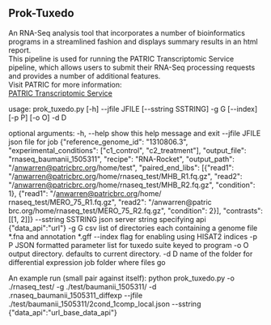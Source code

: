 <h2>Prok-Tuxedo</h2>
<p> 
An RNA-Seq analysis tool that incorporates a number of bioinformatics programs in a streamlined fashion and displays summary results in an html report. <br/>
This pipeline is used for running the PATRIC Transcriptomic Service pipeline, which allows users to submit their RNA-Seq processing requests and provides a number of additional features.<br/>
Visit PATRIC for more information: <br/>
<a href="https://patricbrc.org/app/Rnaseq" >PATRIC Transcriptomic Service </a> 
</p>

usage: prok_tuxedo.py [-h] --jfile JFILE [--sstring SSTRING] -g G [--index]
                      [-p P] [-o O] -d D

optional arguments:
  -h, --help         show this help message and exit
  --jfile JFILE      json file for job {"reference_genome_id": "1310806.3",
                     "experimental_conditions": ["c1_control",
                     "c2_treatment"], "output_file":
                     "rnaseq_baumanii_1505311", "recipe": "RNA-Rocket",
                     "output_path": "/anwarren@patricbrc.org/home/test",
                     "paired_end_libs": [{"read1":
                     "/anwarren@patricbrc.org/home/rnaseq_test/MHB_R1.fq.gz",
                     "read2":
                     "/anwarren@patricbrc.org/home/rnaseq_test/MHB_R2.fq.gz",
                     "condition": 1}, {"read1": "/anwarren@patricbrc.org/home/
                     rnaseq_test/MERO_75_R1.fq.gz", "read2": "/anwarren@patric
                     brc.org/home/rnaseq_test/MERO_75_R2.fq.gz", "condition":
                     2}], "contrasts": [[1, 2]]}
  --sstring SSTRING  json server string specifying api {"data_api":"url"}
  -g G               csv list of directories each containing a genome file
                     *.fna and annotation *.gff
  --index            flag for enabling using HISAT2 indices
  -p P               JSON formatted parameter list for tuxedo suite keyed to
                     program
  -o O               output directory. defaults to current directory.
  -d D               name of the folder for differential expression job folder
                     where files go

An example run (small pair against itself):
python prok_tuxedo.py -o ./rnaseq_test/ -g ./test/baumanii_1505311/ -d .rnaseq_baumanii_1505311_diffexp --jfile ./test/baumanii_1505311/2cond_1comp_local.json --sstring {"data_api":"url_base_data_api"}
